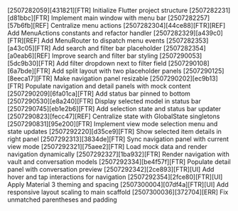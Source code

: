 [2507282059][431821][FTR] Initialize Flutter project structure
[2507282231][d81bbc][FTR] Implement main window with menu bar
[2507282257][57b6fb][REF] Centralize menu actions
[2507282304][44ce88][FTR][REF] Add MenuActions constants and refactor handler
[2507282329][a439c0][FTR][REF] Add MenuRouter to dispatch menu events
[2507282353][a43c05][FTR] Add search and filter bar placeholder
[2507282354][a0eab6][REF] Improve search and filter bar styling
[2507290053][5dc9b30][FTR] Add filter dropdown next to filter field
[2507290108][6a7bde][FTR] Add split layout with two placeholder panels
[2507290125][8eeca17][FTR] Make navigation panel resizable
[2507290202][ec9b13][FTR] Populate navigation and detail panels with mock content
[2507290209][6fa01ca][FTR] Add status bar pinned to bottom
[2507290530][e8a240][FTR] Display selected model in status bar
[2507290745][eb1e2b6][FTR] Add selection state and status bar updater
[2507290823][fecc47][REF] Centralize state with GlobalState singletons
[2507290831][95e200][FTR] Implement view mode selection menu and state updates
[2507292220][d35ce9][FTR] Show selected item details in right panel
[2507292313][3834de][FTR] Sync navigation panel with current view mode
[2507292321][75aee2][FTR] Load mock data and render navigation dynamically
[2507292327][1ba932][FTR] Render navigation with vault and conversation models
[2507292334][be4f57f][FTR] Populate detail panel with conversation preview
[2507292342][2ce893][FTR][UI] Add hover and tap interactions for navigation
[2507292354][2fce80][FTR][UI] Apply Material 3 theming and spacing
[2507300004][07df4a][FTR][UI] Add responsive layout scaling to main scaffold
[2507300036][372704][ERR] Fix unmatched parentheses and padding
